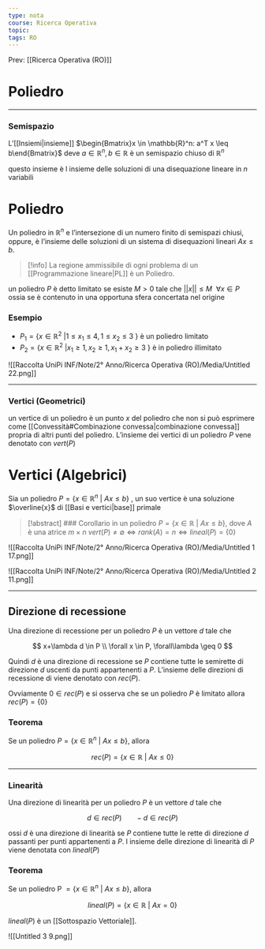 ```yaml
---
type: nota
course: Ricerca Operativa
topic: 
tags: RO
---
```


Prev: [[Ricerca Operativa (RO)]]

# Poliedro
---
### Semispazio

L’[[Insiemi|insieme]] $\begin{Bmatrix}x \in \mathbb{R}^n: a^T x \leq b\end{Bmatrix}$  deve  $a \in \mathbb{R}^n,b \in \mathbb{R}$  è un semispazio chiuso di $\mathbb{R}^n$

questo insieme è l insieme delle soluzioni di una disequazione lineare in $n$  variabili

# Poliedro

Un poliedro in $\mathbb{R}^n$ e l’intersezione di un numero finito di semispazi chiusi, oppure, è l’insieme delle soluzioni di un sistema di disequazioni lineari $Ax \leq b$.
>[!info]
>La regione ammissibile di ogni problema di un [[Programmazione lineare|PL]] è un Poliedro.

un poliedro $P$  è detto limitato se esiste $M > 0$ tale che $||x|| \leq M \ \ \forall x \in P$ ossia se è contenuto in una opportuna sfera concertata nel origine



### Esempio

- $P_1 =\{x \in \mathbb{R}^2 \ | 1 \leq x_1 \leq 4,1 \leq x_2\leq3 \ \}$ è un poliedro limitato
- $P_2 =\{x \in \mathbb{R}^2 \ | x_1 \geq 1,x_2 \geq 1, x_1+x_2\geq 3 \ \}$ è in poliedro illimitato

![[Raccolta UniPi INF/Note/2° Anno/Ricerca Operativa (RO)/Media/Untitled 22.png]]

---

### Vertici (Geometrici)

un vertice di un poliedro è un punto $x$  del poliedro che non si può esprimere come [[Convessità#Combinazione convessa|combinazione convessa]] propria di altri punti del poliedro. L’insieme dei vertici di un poliedro $P$ vene denotato con $vert(P)$

# Vertici (Algebrici)

Sia un poliedro $P = \{x \in \mathbb{R}^n \ | \ Ax \leq b   \}$ ,  un suo vertice è una soluzione $\overline{x}$ di [[Basi e vertici|base]] primale

>[!abstract] ### Corollario
in un poliedro $P =\{x \in \mathbb{R} \ | \ Ax \leq b\}$, dove $A$ è una atrice $m \times n$
   $vert(P) \not= \emptyset\iff rank(A) =n \iff lineal(P) = \{0\}$

<aside>

</aside>

![[Raccolta UniPi INF/Note/2° Anno/Ricerca Operativa (RO)/Media/Untitled 1 17.png]]

![[Raccolta UniPi INF/Note/2° Anno/Ricerca Operativa (RO)/Media/Untitled 2 11.png]]

---

## Direzione di recessione

Una direzione di recessione per un poliedro $P$ è un vettore $d$ tale che

$$
x+\lambda d \in P \\
\forall x \in P, \forall\lambda \geq 0
$$

Quindi $d$ è una direzione di recessione se $P$ contiene tutte le semirette di direzione $d$ uscenti
da punti appartenenti a $P$. L’insieme delle direzioni di recessione di  viene denotato con
$rec (P)$.

Ovviamente $0 \in rec(P)$ e si osserva che se un poliedro $P$ è limitato allora $rec (P) = \{0\}$

### Teorema

Se un poliedro $P = \{x \in \mathbb{R}^n \ | \ Ax \leq b\}$, allora

$$
rec(P) = \{x\in\mathbb{R}\ |\ Ax \leq 0 \}
$$

---

### Linearità

Una direzione di linearità per un poliedro $P$ è un vettore $d$ tale che

$$
d \in rec(P)\ \ \ \ \ \ \ -d \in rec(P)
$$

ossi $d$ è una direzione di linearità se $P$ contiene tutte le rette di direzione $d$ passanti per punti appartenenti a $P$. l insieme delle direzione di linearità di $P$ viene denotata con $lineal(P)$

### Teorema

Se un poliedro P $= \{x \in \mathbb{R}^n \ | \ Ax \leq b\}$, allora

$$
lineal(P) = \{x\in\mathbb{R}\ |\ Ax = 0 \}
$$

$lineal(P)$ è un [[Sottospazio Vettoriale]].

![[Untitled 3 9.png]]